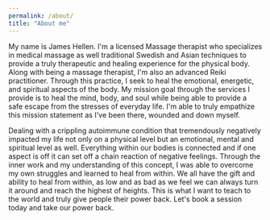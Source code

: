 ```yaml
---
permalink: /about/
title: "About me"
---
```


My name is James Hellen. I'm a licensed Massage therapist who specializes in medical massage as well traditional Swedish and Asian techniques to provide a truly therapeutic and healing experience for the physical body. Along with being a massage therapist, I'm also an advanced Reiki practitioner. Through this practice, I seek to heal the emotional, energetic, and spiritual aspects of the body. My mission goal through the services I provide is to heal the mind, body, and soul while being able to provide a safe escape from the stresses of everyday life. I'm able to truly empathize this mission statement as I've been there, wounded and down myself.

Dealing with a crippling autoimmune condition that tremendously negatively impacted my life not only on a physical level but an emotional, mental and spiritual level as well. Everything within our bodies is connected and if one aspect is off it can set off a chain reaction of negative feelings. Through the inner work and my understanding of this concept, I was able to overcome my own struggles and learned to heal from within. We all have the gift and ability to heal from within, as low and as bad as we feel we can always turn it around and reach the highest of heights. This is what I want to teach to the world and truly give people their power back. Let's book a session today and take our power back.
